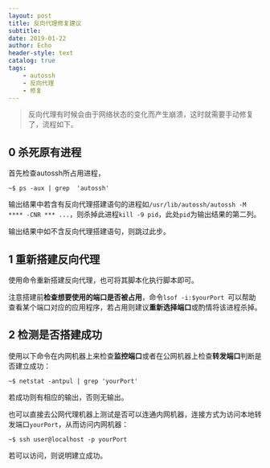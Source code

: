 ```yaml
---
layout: post
title: 反向代理修复建议
subtitle: 
date: 2019-01-22
author: Echo
header-style: text
catalog: true
tags: 
    - autossh
    - 反向代理
    - 修复
---
```


> 反向代理有时候会由于网络状态的变化而产生崩溃，这时就需要手动修复了，流程如下。

## 0 杀死原有进程

首先检查autossh所占用进程，

```shell
~$ ps -aux | grep  'autossh'
```

输出结果中若含有反向代理搭建语句的进程如`/usr/lib/autossh/autossh -M **** -CNR *** ...`，则杀掉此进程`kill -9 pid`，此处`pid`为输出结果的第二列。

输出结果中如不含反向代理搭建语句，则跳过此步。

## 1 重新搭建反向代理

使用命令重新搭建反向代理，也可将其脚本化执行脚本即可。

注意搭建前**检查想要使用的端口是否被占用**，命令`lsof -i:$yourPort `可以帮助查看某个端口对应的应用程序，若占用则建议**重新选择端口**或酌情将该进程杀掉。

## 2 检测是否搭建成功

使用以下命令在内网机器上来检查**监控端口**或者在公网机器上检查**转发端口**判断是否建立成功：

```shell
~$ netstat -antpul | grep 'yourPort'
```

若成功则有相应的输出，否则无输出。

也可以直接去公网代理机器上测试是否可以连通内网机器，连接方式为访问本地转发端口`yourPort`，从而访问内网机器：

```shell
~$ ssh user@localhost -p yourPort
```

若可以访问，则说明建立成功。